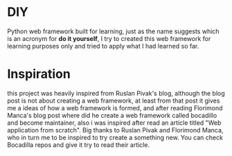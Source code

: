 # DIY

Python web framework built for learning, just as the name suggests which is an acronym for **do it yourself**, I try to created this web framework for learning purposes only and tried to apply what I had learned so far.

# Inspiration

this project was heavily inspired from Ruslan Pivak's blog, although the blog post is not about creating a web framework, at least from that post it gives me a ideas of how a web framework is formed, and after reading Florimond Manca's blog post where did he create a web framework called bocadillo and become maintainer, also i was inspired after read an article titled "Web application from scratch". Big thanks to Ruslan Pivak and Florimond Manca, who in turn me to be inspired to try create a something new. You can check Bocadilla repos and give it try to read their article.
